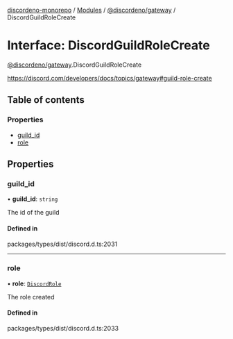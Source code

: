 [discordeno-monorepo](../README.md) / [Modules](../modules.md) / [@discordeno/gateway](../modules/discordeno_gateway.md) / DiscordGuildRoleCreate

# Interface: DiscordGuildRoleCreate

[@discordeno/gateway](../modules/discordeno_gateway.md).DiscordGuildRoleCreate

https://discord.com/developers/docs/topics/gateway#guild-role-create

## Table of contents

### Properties

- [guild_id](discordeno_gateway.DiscordGuildRoleCreate.md#guild_id)
- [role](discordeno_gateway.DiscordGuildRoleCreate.md#role)

## Properties

### guild_id

• **guild_id**: `string`

The id of the guild

#### Defined in

packages/types/dist/discord.d.ts:2031

---

### role

• **role**: [`DiscordRole`](discordeno_gateway.DiscordRole.md)

The role created

#### Defined in

packages/types/dist/discord.d.ts:2033

